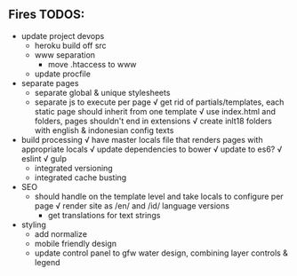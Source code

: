Fires TODOS:
---
- update project devops
	- heroku build off src
	- www separation
		- move .htaccess to www
	- update procfile
- separate pages
	- separate global & unique stylesheets
	- separate js to execute per page
	√ get rid of partials/templates, each static page should inherit from one template
	√ use index.html and folders, pages shouldn't end in extensions
	√ create inlt18 folders with english & indonesian config texts
- build processing
	√ have master locals file that renders pages with appropriate locals
	√ update dependencies to bower
	√ update to es6?
	√ eslint
	√ gulp
	- integrated versioning
	- integrated cache busting
- SEO
	- should handle on the template level and take locals to configure per page
	√ render site as /en/ and /id/ language versions
		- get translations for text strings
- styling
	- add normalize
	- mobile friendly design
	- update control panel to gfw water design, combining layer controls & legend
